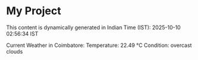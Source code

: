 # My Project

This content is dynamically generated in Indian Time (IST): 2025-10-10 02:56:34 IST


Current Weather in Coimbatore:
Temperature: 22.49 °C
Condition: overcast clouds
